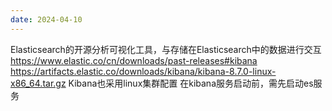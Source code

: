 ```yaml
---
date: 2024-04-10
---
```

Elasticsearch的开源分析可视化工具，与存储在Elasticsearch中的数据进行交互
https://www.elastic.co/cn/downloads/past-releases#kibana
https://artifacts.elastic.co/downloads/kibana/kibana-8.7.0-linux-x86_64.tar.gz
Kibana也采用linux集群配置
在kibana服务启动前，需先启动es服务









